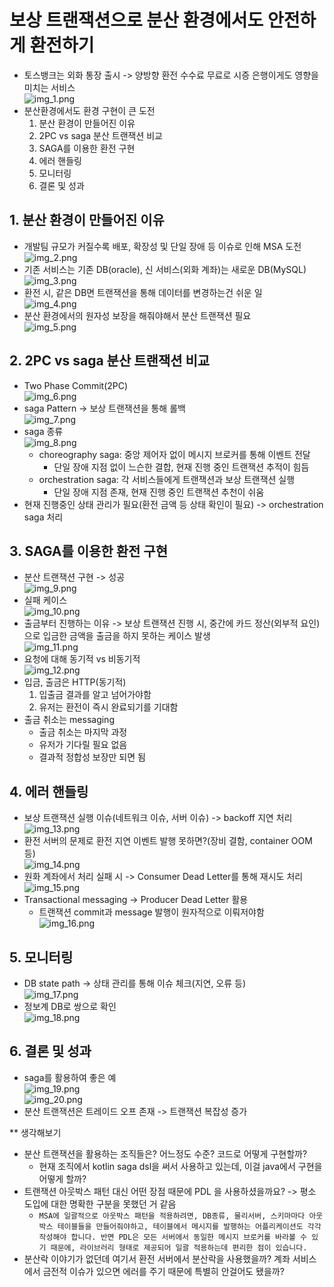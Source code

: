 # 보상 트랜잭션으로 분산 환경에서도 안전하게 환전하기
- 토스뱅크는 외화 통장 출시 -> 양방향 환전 수수료 무료로 시증 은행이게도 영향을 미치는 서비스<br>
  ![img_1.png](img_1.png)
- 분산환경에서도 환경 구현이 큰 도전
  1. 분산 환경이 만들어진 이유
  2. 2PC vs saga 분산 트랜잭션 비교
  3. SAGA를 이용한 환전 구현
  4. 에러 핸들링
  5. 모니터링
  6. 결론 및 성과
## 1. 분산 환경이 만들어진 이유
- 개발팀 규모가 커질수록 배포, 확장성 및 단일 장애 등 이슈로 인해 MSA 도전<br>
  ![img_2.png](img_2.png)
- 기존 서비스는 기존 DB(oracle), 신 서비스(외화 계좌)는 새로운 DB(MySQL)<br>
  ![img_3.png](img_3.png)
- 환전 시, 같은 DB면 트랜잭션을 통해 데이터를 변경하는건 쉬운 일<br>
  ![img_4.png](img_4.png)
- 분산 환경에서의 원자성 보장을 해줘야해서 분산 트랜잭션 필요<br>
  ![img_5.png](img_5.png)

## 2. 2PC vs saga 분산 트랜잭션 비교
- Two Phase Commit(2PC)<br>
  ![img_6.png](img_6.png)
- saga Pattern -> 보상 트랜잭션을 통해 롤백<br>
  ![img_7.png](img_7.png)
- saga 종류<br>
  ![img_8.png](img_8.png)
  - choreography saga: 중앙 제어자 없이 메시지 브로커를 통해 이벤트 전달
    - 단일 장애 지점 없이 느슨한 결합, 현재 진행 중인 트랜잭션 추적이 힘듬
  - orchestration saga: 각 서비스들에게 트랜잭션과 보상 트랜잭션 실행
    - 단일 장애 지점 존재, 현재 진행 중인 트랜잭션 추천이 쉬움
- 현재 진행중인 상태 관리가 필요(환전 금액 등 상태 확인이 필요) -> orchestration saga 처리

## 3. SAGA를 이용한 환전 구현
- 분산 트랜잭션 구현 -> 성공<br>
  ![img_9.png](img_9.png)
- 실패 케이스<br>
  ![img_10.png](img_10.png)
- 출금부터 진행하는 이유 -> 보상 트랜잭션 진행 시, 중간에 카드 정산(외부적 요인)으로 입금한 금액을 출금을 하지 못하는 케이스 발생<br>
  ![img_11.png](img_11.png)
- 요청에 대해 동기적 vs 비동기적<br>
  ![img_12.png](img_12.png)
- 입금, 출금은 HTTP(동기적)
  1. 입출금 결과를 알고 넘어가야함
  2. 유저는 환전이 즉시 완료되기를 기대함
- 출금 취소는 messaging
  - 출금 취소는 마지막 과정
  - 유저가 기다릴 필요 없음
  - 결과적 정합성 보장만 되면 됨

## 4. 에러 핸들링
- 보상 트랜잭션 실행 이슈(네트워크 이슈, 서버 이슈) -> backoff 지연 처리<br>
  ![img_13.png](img_13.png)
- 환전 서버의 문제로 환전 지연 이벤트 발행 못하면?(장비 결함, container OOM 등)<br>
  ![img_14.png](img_14.png)
- 원화 계좌에서 처리 실패 시 -> Consumer Dead Letter를 통해 재시도 처리<br>
  ![img_15.png](img_15.png)
- Transactional messaging -> Producer Dead Letter 활용
  - 트랜잭션 commit과 message 발행이 원자적으로 이뤄저야함<br>
    ![img_16.png](img_16.png)
## 5. 모니터링
- DB state path -> 상태 관리를 통해 이슈 체크(지연, 오류 등)<br>
  ![img_17.png](img_17.png)
- 정보계 DB로 쌍으로 확인<br>
  ![img_18.png](img_18.png)
## 6. 결론 및 성과
- saga를 활용하여 좋은 예<br>
  ![img_19.png](img_19.png)<br>
  ![img_20.png](img_20.png)
- 분산 트랜잭션은 트레이드 오프 존재 -> 트랜잭션 복잡성 증가



** 생각해보기
- 분산 트랜잭션을 활용하는 조직들은? 어느정도 수준? 코드로 어떻게 구현할까?
  - 현재 조직에서 kotlin saga dsl을 써서 사용하고 있는데, 이걸 java에서 구현을 어떻게 할까?
- 트랜잭션 아웃박스 패턴 대신 어떤 장점 때문에 PDL 을 사용하셨을까요? -> 평소 도입에 대한 명확한 구분을 못했던 거 같음
  - `MSA에 일괄적으로 아웃박스 패턴을 적용하려면, DB종류, 물리서버, 스키마마다 아웃박스 테이블들을 만들어줘야하고, 테이블에서 메시지를 발행하는 어플리케이션도 각각 작성해야 합니다. 반면 PDL은 모든 서버에서 동일한 메시지 브로커를 바라볼 수 있기 때문에, 라이브러리 형태로 제공되어 일괄 적용하는데 편리한 점이 있습니다.`
- 분산락 이야기가 없던데 여기서 환전 서버에서 분산락을 사용했을까? 계좌 서비스에서 금전적 이슈가 있으면 에러를 주기 때문에 특별히 안걸어도 됐을까?